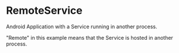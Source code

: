 RemoteService
=============

Android Application with a Service running in another process.

"Remote" in this example means that the Service is hosted in another process.